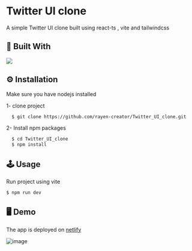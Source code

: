 
# Twitter UI clone

A simple Twitter UI clone built using react-ts , vite and tailwindcss

## 🚀 Built With
<a href="https://skillicons.dev">
    <img src="https://skillicons.dev/icons?i=react,tailwindcss,vite,ts" />
  </a>
</p>


## ⚙ Installation

Make sure you have nodejs installed 

1- clone project

```bash
  $ git clone https://github.com/rayen-creator/Twitter_UI_clone.git
```

2- Install npm packages

```bash
  $ cd Twitter_UI_clone
  $ npm install 
```

    
## 🕹 Usage

Run project using vite
```javascript
$ npm run dev
```


## 🖥 Demo
The app is deployed on [netlify](https://twitteruiappcloneeeeeee.netlify.app/) 

![image](https://github.com/rayen-creator/Twitter_UI_clone/assets/57809239/33065ec7-d176-4c19-83a8-95251965faef)



